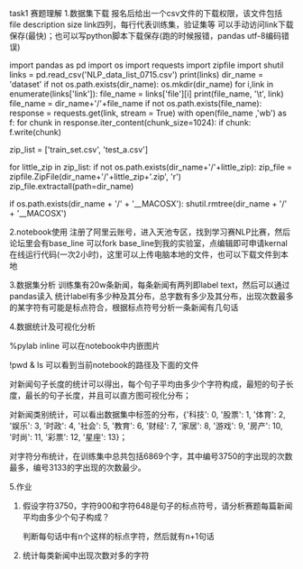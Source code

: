 task1 赛题理解
1.数据集下载
报名后给出一个csv文件的下载权限，该文件包括file description size link四列，每行代表训练集，验证集等
可以手动访问link下载保存(最快)；也可以写python脚本下载保存(跑的时候报错，pandas utf-8编码错误)

import pandas as pd 
import os
import requests
import zipfile
import shutil
links = pd.read_csv('NLP_data_list_0715.csv')
print(links)
dir_name = 'dataset'
if not os.path.exists(dir_name):
    os.mkdir(dir_name)
for i,link in enumerate(links['link']):
    file_name = links['file'][i]
    print(file_name, '\t', link)
    file_name = dir_name+'/'+file_name
    if not os.path.exists(file_name):
        response = requests.get(link, stream = True)
        with open(file_name ,'wb') as f:
            for chunk in response.iter_content(chunk_size=1024):
                if chunk:
                    f.write(chunk)

zip_list = ['train_set.csv', 'test_a.csv']

for little_zip in zip_list:
    if not os.path.exists(dir_name+'/'+little_zip):
        zip_file = zipfile.ZipFile(dir_name+'/'+little_zip+'.zip', 'r')
        zip_file.extractall(path=dir_name)


if os.path.exists(dir_name + '/' + '__MACOSX'):
    shutil.rmtree(dir_name + '/' + '__MACOSX')

2.notebook使用
注册了阿里云账号，进入天池专区，找到学习赛NLP比赛，然后论坛里会有base_line
可以fork base_line到我的实验室，点编辑即可申请kernal在线运行代码(一次2小时)，这里可以上传电脑本地的文件，也可以下载文件到本地

3.数据集分析
训练集有20w条新闻，每条新闻有两列即label text，然后可以通过pandas读入
统计label有多少种及其分布，总字数有多少及其分布，出现次数最多的某字符有可能是标点符合，根据标点符号分析一条新闻有几句话

4.数据统计及可视化分析

%pylab inline  可以在notebook中内嵌图片

!pwd & ls  可以看到当前notebook的路径及下面的文件

对新闻句子长度的统计可以得出，每个句子平均由多少个字符构成，最短的句子长度，最长的句子长度，并且可以直方图可视化分布；

对新闻类别统计，可以看出数据集中标签的分布，{'科技': 0, '股票': 1, '体育': 2, '娱乐': 3, '时政': 4, '社会': 5, '教育': 6, '财经': 7, '家居': 8, '游戏': 9, '房产': 10, '时尚': 11, '彩票': 12, '星座': 13}；

对字符分布统计，在训练集中总共包括6869个字，其中编号3750的字出现的次数最多，编号3133的字出现的次数最少。

5.作业

1. 假设字符3750，字符900和字符648是句子的标点符号，请分析赛题每篇新闻平均由多少个句子构成？

   判断每句话中有n个这样的标点字符，然后就有n+1句话

2. 统计每类新闻中出现次数对多的字符